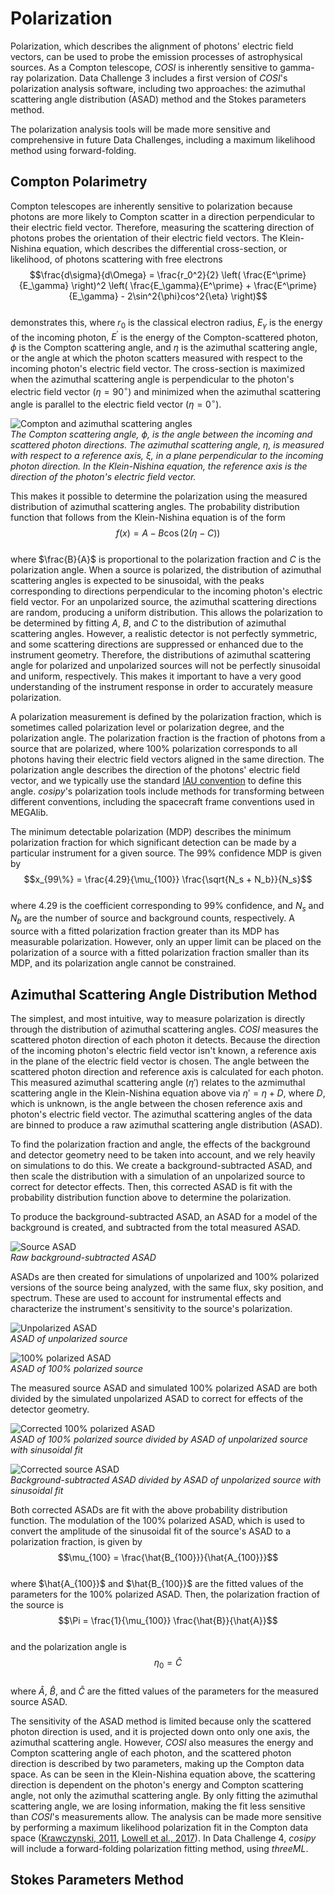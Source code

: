 # Polarization       

Polarization, which describes the alignment of photons' electric field vectors, can be used to probe the emission processes of astrophysical sources. As a Compton telescope, *COSI* is inherently sensitive to gamma-ray polarization. Data Challenge 3 includes a first version of *COSI*'s polarization analysis software, including two approaches: the azimuthal scattering angle distribution (ASAD) method and the Stokes parameters method.        

The polarization analysis tools will be made more sensitive and comprehensive in future Data Challenges, including a maximum likelihood method using forward-folding.        

## Compton Polarimetry       

Compton telescopes are inherently sensitive to polarization because photons are more likely to Compton scatter in a direction perpendicular to their electric field vector. Therefore, measuring the scattering direction of photons probes the orientation of their electric field vectors. The Klein-Nishina equation, which describes the differential cross-section, or likelihood, of photons scattering with free electrons               
$$\frac{d\sigma}{d\Omega} = \frac{r_0^2}{2} \left( \frac{E^\prime}{E_\gamma} \right)^2 \left( \frac{E_\gamma}{E^\prime} + \frac{E^\prime}{E_\gamma} - 2\sin^2{\phi}cos^2{\eta} \right)$$        
demonstrates this, where $r_0$ is the classical electron radius, $E_\gamma$ is the energy of the incoming photon, $E^\prime$ is the energy of the Compton-scattered photon, $\phi$ is the Compton scattering angle, and $\eta$ is the azimuthal scattering angle, or the angle at which the photon scatters measured with respect to the incoming photon's electric field vector. The cross-section is maximized when the azimuthal scattering angle is perpendicular to the photon's electric field vector ($\eta=90^\circ$) and minimized when the azimuthal scattering angle is parallel to the electric field vector ($\eta=0^\circ$).   

![Compton and azimuthal scattering angles](images/scattering-angles.png "Compton and azimuthal scattering angles")        
*The Compton scattering angle, ϕ, is the angle between the incoming and scattered photon directions. The azimuthal scattering angle, η, is measured with respect to a reference axis, ξ, in a plane perpendicular to the incoming photon direction. In the Klein-Nishina equation, the reference axis is the direction of the photon's electric field vector.*          

This makes it possible to determine the polarization using the measured distribution of azimuthal scattering angles. The probability distribution function that follows from the Klein-Nishina equation is of the form       
$$f(x) = A - B \cos{(2 (\eta - C))}$$         
where $\frac{B}{A}$ is proportional to the polarization fraction and $C$ is the polarization angle. When a source is polarized, the distribution of azimuthal scattering angles is expected to be sinusoidal, with the peaks corresponding to directions perpendicular to the incoming photon's electric field vector. For an unpolarized source, the azimuthal scattering directions are random, producing a uniform distribution. This allows the polarization to be determined by fitting $A$, $B$, and $C$ to the distribution of azimuthal scattering angles. However, a realistic detector is not perfectly symmetric, and some scattering directions are suppressed or enhanced due to the instrument geometry. Therefore, the distributions of azimuthal scattering angle for polarized and unpolarized sources will not be perfectly sinusoidal and uniform, respectively. This makes it important to have a very good understanding of the instrument response in order to accurately measure polarization.        

A polarization measurement is defined by the polarization fraction, which is sometimes called polarization level or polarization degree, and the polarization angle. The polarization fraction is the fraction of photons from a source that are polarized, where 100% polarization corresponds to all photons having their electric field vectors aligned in the same direction. The polarization angle describes the direction of the photons' electric field vector, and we typically use the standard [IAU convention](https://lambda.gsfc.nasa.gov/product/about/pol_convention.html) to define this angle. *cosipy*'s polarization tools include methods for transforming between different conventions, including the spacecraft frame conventions used in MEGAlib.         

The minimum detectable polarization (MDP) describes the minimum polarization fraction for which significant detection can be made by a particular instrument for a given source. The 99% confidence MDP is given by       
$$x_{99\%} = \frac{4.29}{\mu_{100}} \frac{\sqrt{N_s + N_b}}{N_s}$$      
where 4.29 is the coefficient corresponding to 99% confidence, and $N_s$ and $N_b$ are the number of source and background counts, respectively. A source with a fitted polarization fraction greater than its MDP has measurable polarization. However, only an upper limit can be placed on the polarization of a source with a fitted polarization fraction smaller than its MDP, and its polarization angle cannot be constrained. 

## Azimuthal Scattering Angle Distribution Method       

The simplest, and most intuitive, way to measure polarization is directly through the distribution of azimuthal scattering angles. *COSI* measures the scattered photon direction of each photon it detects. Because the direction of the incoming photon's electric field vector isn't known, a reference axis in the plane of the electric field vector is chosen. The angle between the scattered photon direction and reference axis is calculated for each photon. This measured azimuthal scattering angle ($\eta'$) relates to the azmimuthal scattering angle in the Klein-Nishina equation above via $\eta' = \eta + D$, where $D$, which is unknown, is the angle between the chosen reference axis and photon's electric field vector. The azimuthal scattering angles of the data are binned to produce a raw azimuthal scattering angle distribution (ASAD).      

To find the polarization fraction and angle, the effects of the background and detector geometry need to be taken into account, and we rely heavily on simulations to do this. We create a background-subtracted ASAD, and then scale the distribution with a simulation of an unpolarized source to correct for detector effects. Then, this corrected ASAD is fit with the probability distribution function above to determine the polarization.           

To produce the background-subtracted ASAD, an ASAD for a model of the background is created, and subtracted from the total measured ASAD. 

![Source ASAD](images/source-asad.png "Source ASAD")       
*Raw background-subtracted ASAD*        

ASADs are then created for simulations of unpolarized and 100% polarized versions of the source being analyzed, with the same flux, sky position, and spectrum. These are used to account for instrumental effects and characterize the instrument's sensitivity to the source's polarization. 

![Unpolarized ASAD](images/unpolarized-asad.png "Unpolarized ASAD")       
*ASAD of unpolarized source*       

![100% polarized ASAD](images/100-percent-polarized-asad.png "100% polarized ASAD")       
*ASAD of 100% polarized source*       

The measured source ASAD and simulated 100% polarized ASAD are both divided by the simulated unpolarized ASAD to correct for effects of the detector geometry.        

![Corrected 100% polarized ASAD](images/corrected-100-percent-polarized-asad.png "Corrected 100% polarized ASAD")      
*ASAD of 100% polarized source divided by ASAD of unpolarized source with sinusoidal fit*       

![Corrected source ASAD](images/corrected-source-asad.png "Corrected source ASAD")         
*Background-subtracted ASAD divided by ASAD of unpolarized source with sinusoidal fit*       

Both corrected ASADs are fit with the above probability distribution function. The modulation of the 100% polarized ASAD, which is used to convert the amplitude of the sinusoidal fit of the source's ASAD to a polarization fraction, is given by        
$$\mu_{100} = \frac{\hat{B_{100}}}{\hat{A_{100}}}$$               
where $\hat{A_{100}}$ and $\hat{B_{100}}$ are the fitted values of the parameters for the 100% polarized ASAD. Then, the polarization fraction of the source is        
$$\Pi = \frac{1}{\mu_{100}} \frac{\hat{B}}{\hat{A}}$$        
and the polarization angle is         
$$\eta_0 = \hat{C}$$       
where $\hat{A}$, $\hat{B}$, and $\hat{C}$ are the fitted values of the parameters for the measured source ASAD.     

The sensitivity of the ASAD method is limited because only the scattered photon direction is used, and it is projected down onto only one axis, the azimuthal scattering angle. However, *COSI* also measures the energy and Compton scattering angle of each photon, and the scattered photon direction is described by two parameters, making up the Compton data space. As can be seen in the Klein-Nishina equation above, the scattering direction is dependent on the photon's energy and Compton scattering angle, not only the azimuthal scattering angle. By only fitting the azimuthal scattering angle, we are losing information, making the fit less sensitive than *COSI*'s measurements allow. The analysis can be made more sensitive by performing a maximum likelihood polarization fit in the Compton data space ([Krawczynski, 2011](https://ui.adsabs.harvard.edu/abs/2011APh....34..784K/abstract), [Lowell et al., 2017](https://ui.adsabs.harvard.edu/abs/2017ApJ...848..120L/abstract)). In Data Challenge 4, *cosipy* will include a forward-folding polarization fitting method, using *threeML*. 

## Stokes Parameters Method      


